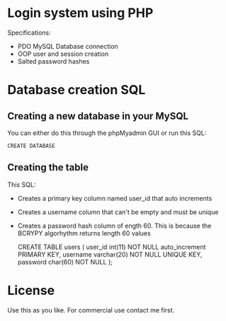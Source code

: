 # Login system using PHP
Specifications:

* PDO MySQL Database connection
* OOP user and session creation
* Salted password hashes
 
# Database creation SQL

## Creating a new database in your MySQL

You can either do this through the phpMyadmin GUI or run this SQL:

	CREATE DATABASE

## Creating the table

This SQL:

- Creates a primary key column named user_id that auto increments
- Creates a username column that can't be empty and must be unique
- Creates a password hash column of ength 60. This is because the BCRYPY algorhythm returns length 60 values

    CREATE TABLE users (
    user_id int(11) NOT NULL auto_increment PRIMARY KEY,
    username varchar(20) NOT NULL UNIQUE KEY,
    password char(60) NOT NULL
    );

# License
Use this as you like. For commercial use contact me first.